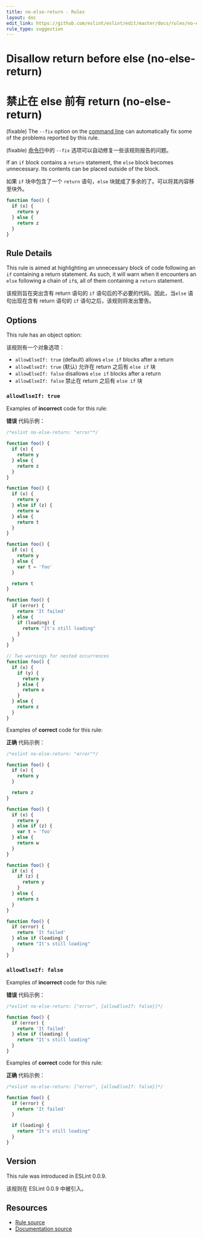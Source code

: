 ```yaml
---
title: no-else-return - Rules
layout: doc
edit_link: https://github.com/eslint/eslint/edit/master/docs/rules/no-else-return.md
rule_type: suggestion
---
```


<!-- Note: No pull requests accepted for this file. See README.md in the root directory for details. -->

# Disallow return before else (no-else-return)

# 禁止在 else 前有 return (no-else-return)

(fixable) The `--fix` option on the [command line](../user-guide/command-line-interface#fixing-problems) can automatically fix some of the problems reported by this rule.

(fixable) [命令行](../user-guide/command-line-interface#fixing-problems)中的 `--fix` 选项可以自动修复一些该规则报告的问题。

If an `if` block contains a `return` statement, the `else` block becomes unnecessary. Its contents can be placed outside of the block.

如果 `if` 块中包含了一个 `return` 语句，`else` 块就成了多余的了。可以将其内容移至块外。

```js
function foo() {
  if (x) {
    return y
  } else {
    return z
  }
}
```

## Rule Details

This rule is aimed at highlighting an unnecessary block of code following an `if` containing a return statement. As such, it will warn when it encounters an `else` following a chain of `if`s, all of them containing a `return` statement.

该规则旨在突出含有 return 语句的 `if` 语句后的不必要的代码。因此，当`else` 语句出现在含有 return 语句的 `if` 语句之后，该规则将发出警告。

## Options

This rule has an object option:

该规则有一个对象选项：

- `allowElseIf: true` (default) allows `else if` blocks after a return
- `allowElseIf: true` (默认) 允许在 return 之后有 `else if` 块
- `allowElseIf: false` disallows `else if` blocks after a return
- `allowElseIf: false` 禁止在 return 之后有 `else if` 块

### `allowElseIf: true`

Examples of **incorrect** code for this rule:

**错误** 代码示例：

```js
/*eslint no-else-return: "error"*/

function foo() {
  if (x) {
    return y
  } else {
    return z
  }
}

function foo() {
  if (x) {
    return y
  } else if (z) {
    return w
  } else {
    return t
  }
}

function foo() {
  if (x) {
    return y
  } else {
    var t = 'foo'
  }

  return t
}

function foo() {
  if (error) {
    return 'It failed'
  } else {
    if (loading) {
      return "It's still loading"
    }
  }
}

// Two warnings for nested occurrences
function foo() {
  if (x) {
    if (y) {
      return y
    } else {
      return x
    }
  } else {
    return z
  }
}
```

Examples of **correct** code for this rule:

**正确** 代码示例：

```js
/*eslint no-else-return: "error"*/

function foo() {
  if (x) {
    return y
  }

  return z
}

function foo() {
  if (x) {
    return y
  } else if (z) {
    var t = 'foo'
  } else {
    return w
  }
}

function foo() {
  if (x) {
    if (z) {
      return y
    }
  } else {
    return z
  }
}

function foo() {
  if (error) {
    return 'It failed'
  } else if (loading) {
    return "It's still loading"
  }
}
```

### `allowElseIf: false`

Examples of **incorrect** code for this rule:

**错误** 代码示例：

```js
/*eslint no-else-return: ["error", {allowElseIf: false}]*/

function foo() {
  if (error) {
    return 'It failed'
  } else if (loading) {
    return "It's still loading"
  }
}
```

Examples of **correct** code for this rule:

**正确** 代码示例：

```js
/*eslint no-else-return: ["error", {allowElseIf: false}]*/

function foo() {
  if (error) {
    return 'It failed'
  }

  if (loading) {
    return "It's still loading"
  }
}
```

## Version

This rule was introduced in ESLint 0.0.9.

该规则在 ESLint 0.0.9 中被引入。

## Resources

- [Rule source](https://github.com/eslint/eslint/tree/master/lib/rules/no-else-return.js)
- [Documentation source](https://github.com/eslint/eslint/tree/master/docs/rules/no-else-return.md)

